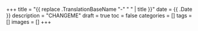 +++
title = "{{ replace .TranslationBaseName "-" " " | title }}"
date = {{ .Date }}
description = "CHANGEME"
draft = true
toc = false
categories = []
tags = []
images = []
+++
